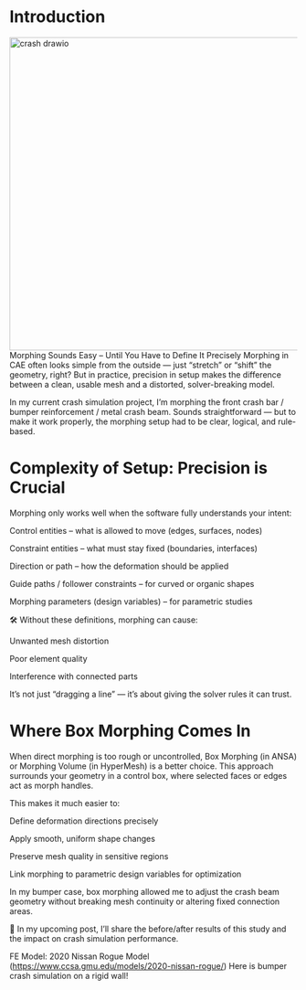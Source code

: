# Introduction
<img width="757" height="548" alt="crash drawio" src="https://github.com/user-attachments/assets/4915e91a-2e2b-4fd2-9525-589f2cffeadc" />
Morphing Sounds Easy – Until You Have to Define It Precisely
Morphing in CAE often looks simple from the outside — just “stretch” or “shift” the geometry, right?
But in practice, precision in setup makes the difference between a clean, usable mesh and a distorted, solver-breaking model.

In my current crash simulation project, I’m morphing the front crash bar / bumper reinforcement / metal crash beam.
Sounds straightforward — but to make it work properly, the morphing setup had to be clear, logical, and rule-based.

# Complexity of Setup: Precision is Crucial
Morphing only works well when the software fully understands your intent:

Control entities – what is allowed to move (edges, surfaces, nodes)

Constraint entities – what must stay fixed (boundaries, interfaces)

Direction or path – how the deformation should be applied

Guide paths / follower constraints – for curved or organic shapes

Morphing parameters (design variables) – for parametric studies

🛠️ Without these definitions, morphing can cause:

Unwanted mesh distortion

Poor element quality

Interference with connected parts

It’s not just “dragging a line” — it’s about giving the solver rules it can trust.

# Where Box Morphing Comes In
When direct morphing is too rough or uncontrolled, Box Morphing (in ANSA) or Morphing Volume (in HyperMesh) is a better choice.
This approach surrounds your geometry in a control box, where selected faces or edges act as morph handles.

This makes it much easier to:

Define deformation directions precisely

Apply smooth, uniform shape changes

Preserve mesh quality in sensitive regions

Link morphing to parametric design variables for optimization

In my bumper case, box morphing allowed me to adjust the crash beam geometry without breaking mesh continuity or altering fixed connection areas.

📌 In my upcoming post, I’ll share the before/after results of this study and the impact on crash simulation performance.

FE Model: 2020 Nissan Rogue Model (https://www.ccsa.gmu.edu/models/2020-nissan-rogue/)
Here is bumper crash simulation on a rigid wall!
